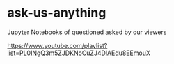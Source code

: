 # ask-us-anything
Jupyter Notebooks of questioned asked by our viewers

https://www.youtube.com/playlist?list=PL0INgQ3m5ZJDKNoCuZJ4DlAEdu8EEmouX
